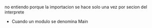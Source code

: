 no entiendo porque la importacion se hace solo una vez por secion del interprete

- Cuando un modulo se denomina Main